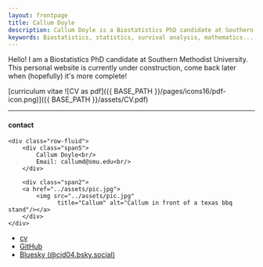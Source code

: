 ```yaml
---
layout: frontpage
title: Callum Doyle
description: Callum Doyle is a Biostatistics PhD candidate at Southern Methodist University. 
keywords: Biostatistics, statistics, survival analysis, mathematics... etc.
---
```


Hello! I am a Biostatistics PhD candidate at Southern Methodist University. This personal website is currently under construction, come back later when (hopefully) it's more complete!

<!-- Note: this is how to write a comment in HTML. Everything in here won't show up on your webpage.-->
<!-- Hello! I am a Biostatistics PhD candidate at Southern Methodist University. Research interests include ... .
In my free time I love to ... I'm a big fan of ... While not in the classroom or doing research, I like to ...
My favourite foods are ... -->


[curriculum vitae ![CV as pdf]({{ BASE_PATH }}/pages/icons16/pdf-icon.png)]({{ BASE_PATH }}/assets/CV.pdf)<br/>


---


<div class="container">
<h4><a name="contact"></a>contact</h4>

    <div class="row-fluid">
        <div class="span5">
            Callum Doyle<br/>
            Email: callumd@smu.edu<br/>
        </div>

        <div class="span2">
        <a href="../assets/pic.jpg">
            <img src="../assets/pic.jpg"
                  title="Callum" alt="Callum in front of a texas bbq stand"/></a>
        </div>
    </div>
</div>

<div class="navbar">
  <div class="navbar-inner">
      <ul class="nav">
          <li><a href="{{ BASE_PATH }}/assets/CV.pdf">cv</a></li>
          <li><a href="https://github.com/cjd04">GitHub</a></li>
          <li><a href="https://bsky.app/profile/cjd04.bsky.social">Bluesky (@cjd04.bsky.social)</a></li>
      </ul>
  </div>
</div>